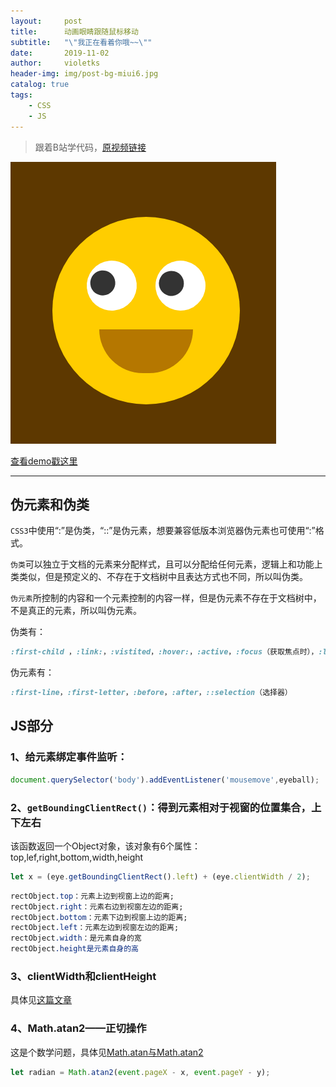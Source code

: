 ```yaml
---
layout:     post
title:      动画眼睛跟随鼠标移动
subtitle:   "\"我正在看着你哦~~\""
date:       2019-11-02
author:     violetks
header-img: img/post-bg-miui6.jpg
catalog: true
tags:
    - CSS
    - JS
---
```


> 跟着B站学代码，[原视频链接](https://b23.tv/av74764199)

![eyes-move](/img/post-eyes-move.PNG)

[查看demo戳这里](/demo/eyes-move/index.html)

---

## 伪元素和伪类

`CSS3`中使用“:”是伪类，“::”是伪元素，想要兼容低版本浏览器伪元素也可使用“:”格式。

`伪类`可以独立于文档的元素来分配样式，且可以分配给任何元素，逻辑上和功能上类类似，但是预定义的、不存在于文档树中且表达方式也不同，所以叫伪类。

`伪元素`所控制的内容和一个元素控制的内容一样，但是伪元素不存在于文档树中，不是真正的元素，所以叫伪元素。

伪类有：
```css
:first-child ，:link:，:vistited，:hover:，:active，:focus（获取焦点时），:lang （定义语言规则）
```

伪元素有：
```css
:first-line，:first-letter，:before，:after，::selection（选择器）
```

## JS部分

### 1、给元素绑定事件监听：
```javascript
document.querySelector('body').addEventListener('mousemove',eyeball);
```

### 2、`getBoundingClientRect()`：得到元素相对于视窗的位置集合，上下左右

该函数返回一个Object对象，该对象有6个属性：top,lef,right,bottom,width,height

```javascript
let x = (eye.getBoundingClientRect().left) + (eye.clientWidth / 2);
```

```css
rectObject.top：元素上边到视窗上边的距离;
rectObject.right：元素右边到视窗左边的距离;
rectObject.bottom：元素下边到视窗上边的距离;
rectObject.left：元素左边到视窗左边的距离;
rectObject.width：是元素自身的宽
rectObject.height是元素自身的高
```

### 3、clientWidth和clientHeight

具体见[这篇文章](https://segmentfault.com/a/1190000019507352?utm_source=tag-newest)

### 4、Math.atan2——正切操作

这是个数学问题，具体见[Math.atan与Math.atan2](https://blog.csdn.net/pecke/article/details/41014069)
```javascript
let radian = Math.atan2(event.pageX - x, event.pageY - y);
```
